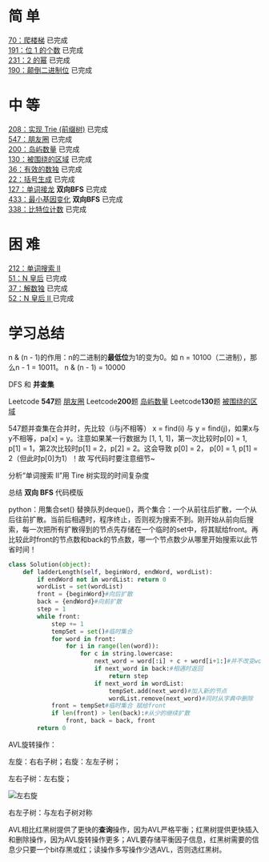 # 简 单

[70：爬楼梯](https://github.com/libracjj/AlgorithmQIUZHAO/blob/master/Week_05/Leetcode_70.cpp)                    已完成     
[191：位 1 的个数](https://github.com/libracjj/AlgorithmQIUZHAO/blob/master/Week_05/Leetcode_191.cpp)                    已完成   
[231：2 的幂](https://github.com/libracjj/AlgorithmQIUZHAO/blob/master/Week_05/Leetcode_231.cpp)                    已完成   
[190：颠倒二进制位](https://github.com/libracjj/AlgorithmQIUZHAO/blob/master/Week_05/Leetcode_190.cpp)                    已完成   

# 中 等

[208：实现 Trie (前缀树)](https://github.com/libracjj/AlgorithmQIUZHAO/blob/master/Week_05/Leetcode_208.py)                    已完成   
[547：朋友圈](https://github.com/libracjj/AlgorithmQIUZHAO/blob/master/Week_05/Leetcode_547.cpp)                    已完成   
[200：岛屿数量](https://github.com/libracjj/AlgorithmQIUZHAO/blob/master/Week_05/Leetcode_200.cpp)                    已完成  
[130：被围绕的区域](https://github.com/libracjj/AlgorithmQIUZHAO/blob/master/Week_05/Leetcode_130.cpp)                     已完成   
[36：有效的数独](https://github.com/libracjj/AlgorithmQIUZHAO/blob/master/Week_05/Leetcode_36.cpp)                     已完成   
[22：括号生成](https://github.com/libracjj/AlgorithmQIUZHAO/blob/master/Week_05/Leetcode_22.cpp)                     已完成  
[127：单词接龙](https://github.com/libracjj/AlgorithmQIUZHAO/blob/master/Week_05/Leetcode_127.py)  **双向BFS**                       已完成   
[433：最小基因变化](https://github.com/libracjj/AlgorithmQIUZHAO/blob/master/Week_05/Leetcode_433.py)  **双向BFS**                     已完成   
[338：比特位计数](https://github.com/libracjj/AlgorithmQIUZHAO/blob/master/Week_05/Leetcode_338.cpp)                    已完成      

# 困 难

[212：单词搜索 II ](https://leetcode-cn.com/problems/word-search-ii/)   
[51：N 皇后](https://github.com/libracjj/AlgorithmQIUZHAO/blob/master/Week_05/Leetcode_51.cpp)                    已完成      
[37：解数独](https://github.com/libracjj/AlgorithmQIUZHAO/blob/master/Week_05/Leetcode_37.cpp)                    已完成    
[52：N 皇后 II ](https://github.com/libracjj/AlgorithmQIUZHAO/blob/master/Week_05/Leetcode_52.cpp)                    已完成   

# 学习总结

n & (n - 1)的作用：n的二进制的**最低位**为1的变为0。如  n = 10100（二进制），那么n - 1 = 10011。                    n & (n - 1) = 10000

DFS  和 **并查集**

Leetcode **547**题 [朋友圈](https://leetcode-cn.com/problems/friend-circles)  Leetcode**200**题 [岛屿数量](https://leetcode-cn.com/problems/number-of-islands/) Leetcode**130**题 [被围绕的区域](https://leetcode-cn.com/problems/surrounded-regions/)

547题并查集在合并时，先比较（i与j不相等） x = find(i) 与 y = find(j)，如果x与y不相等，pa[x] = y。注意如果某一行数据为    [1, 1, 1]，第一次比较时p[0] = 1, p[1] = 1，第2次比较时p[1] = 2，p[2] = 2。这会导致 p[0] = 2，        p[0] = 1, p[1] = 2（但此时p[0]为1）！故 写代码时要注意细节~

分析“单词搜索 II”用 Tire 树实现的时间复杂度



总结 **双向 BFS** 代码模版

python：用集合set() 替换队列deque()，两个集合：一个从前往后扩散，一个从后往前扩散。当前后相遇时，程序终止，否则视为搜索不到。刚开始从前向后搜索，每一次把所有扩散得到的节点先存储在一个临时的set中，将其赋给front。再比较此时front的节点数和back的节点数，哪一个节点数少从哪里开始搜索以此节省时间！

```python
class Solution(object):
    def ladderLength(self, beginWord, endWord, wordList):
        if endWord not in wordList: return 0
        wordList = set(wordList)
        front = {beginWord}#向后扩散
        back = {endWord}#向前扩散
        step = 1
        while front:
            step += 1
            tempSet = set()#临时集合
            for word in front:
                for i in range(len(word)):
                    for c in string.lowercase:
                        next_word = word[:i] + c + word[i+1:]#并不改变word本身
                        if next_word in back:#相遇时返回
                            return step
                        if next_word in wordList:
                            tempSet.add(next_word)#加入新的节点
                            wordList.remove(next_word)#同时从字典中删除
            front = tempSet#临时集合 赋给front
            if len(front) > len(back):#从少的继续扩散
                front, back = back, front
        return 0
```

AVL旋转操作：

左旋：右右子树；右旋：左左子树；

左右子树：左右旋；

![左右旋](http://github.com/libracjj/AlgorithmQIUZHAO/raw/master/images/ZYX.png)

右左子树：与左右子树对称

AVL相比红黑树提供了更快的**查询**操作，因为AVL严格平衡；红黑树提供更快插入和删除操作，因为AVL旋转操作更多；AVL要存储平衡因子信息，红黑树需要的信息少只要一个bit存黑或红；读操作多写操作少选AVL，否则选红黑树。
